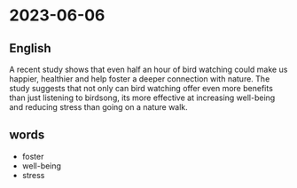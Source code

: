 # 2023-06-06

## English
A recent study shows that even half an
hour of bird watching could make us
happier, healthier and help foster a deeper
connection with nature. The study
suggests that not only can bird watching
offer even more benefits than just listening
to birdsong, its more effective at
increasing well-being and reducing stress
than going on a nature walk.

## words
* foster
* well-being
* stress
